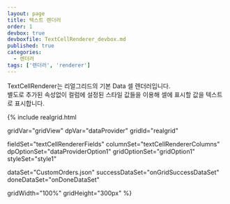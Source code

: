 ```yaml
---
layout: page
title: 텍스트 렌더러
order: 1
devbox: true
devboxfile: TextCellRenderer_devbox.md
published: true
categories:
  - 렌더러
tags: ['렌더러', 'renderer']
---
```


TextCellRenderer는 리얼그리드의 기본 Data 셀 렌더러입니다.   
별도로 추가된 속성없이 컬럼에 설정된 스타일 값들을 이용해 셀에 표시할 값을 텍스트로 표시합니다. 

<script>
var onGridSuccessDataSet = function(data, textStatus, jqXHR) {
  dataProvider.setRows(data);
}
var onDoneDataSet = function() {

}
</script>

{% include realgrid.html

  gridVar="gridView"
  dpVar="dataProvider"
  gridId="realgrid"

  fieldSet="textCellRendererFields"
  columnSet="textCellRendererColumns"
  dpOptionSet="dataProviderOption1"
  gridOptionSet="gridOption1"
  styleSet="style1"

  dataSet="CustomOrders.json"
  successDataSet="onGridSuccessDataSet"  
  doneDataSet="onDoneDataSet"

  gridWidth="100%"
  gridHeight="300px" %}